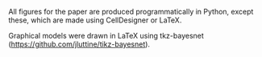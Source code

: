 All figures for the paper are produced programmatically in Python, except these, which are 
made using CellDesigner or LaTeX.

Graphical models were drawn in LaTeX using tkz-bayesnet (https://github.com/jluttine/tikz-bayesnet).
